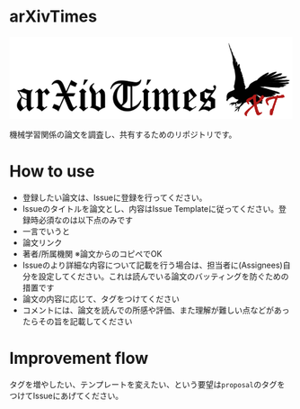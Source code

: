 # arXivTimes

![arXivTimesLogo.PNG](./arXivTimesLogo.PNG)

機械学習関係の論文を調査し、共有するためのリポジトリです。

# How to use

* 登録したい論文は、Issueに登録を行ってください。
* Issueのタイトルを論文とし、内容はIssue Templateに従ってください。登録時必須なのは以下点のみです
 * 一言でいうと
 * 論文リンク
 * 著者/所属機関 ※論文からのコピペでOK
* Issueのより詳細な内容について記載を行う場合は、担当者に(Assignees)自分を設定してください。これは読んでいる論文のバッティングを防ぐための措置です
* 論文の内容に応じて、タグをつけてください
* コメントには、論文を読んでの所感や評価、また理解が難しい点などがあったらその旨を記載してください

# Improvement flow

タグを増やしたい、テンプレートを変えたい、という要望は`proposal`のタグをつけてIssueにあげてください。

